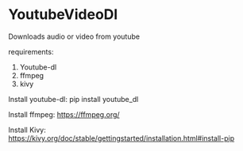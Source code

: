 # YoutubeVideoDl
Downloads audio or video from youtube

requirements:
1. Youtube-dl
2. ffmpeg
3. kivy

Install youtube-dl:
pip install youtube_dl

Install ffmpeg:
https://ffmpeg.org/

Install Kivy:
https://kivy.org/doc/stable/gettingstarted/installation.html#install-pip
